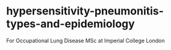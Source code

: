 # hypersensitivity-pneumonitis-types-and-epidemiology
 For Occupational Lung Disease MSc at Imperial College London

